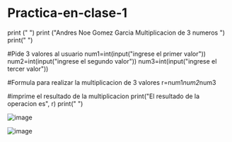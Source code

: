 # Practica-en-clase-1

print (" ")
print ("Andres Noe Gomez Garcia Multiplicacion de 3 numeros ")
print(" ")

#Pide 3 valores al usuario
num1=int(input("ingrese el primer valor"))
num2=int(input("ingrese el segundo valor"))
num3=int(input("ingrese el tercer valor"))

#Formula para realizar la multiplicacion de 3 valores
r=num1*num2*num3

#imprime el resultado de la multiplicacion
print("El resultado de la operacion es", r)
print(" ")

![image](https://github.com/user-attachments/assets/be2c61c8-312a-45e0-b196-7fdb7c9ad33e)

![image](https://github.com/user-attachments/assets/10462258-7dd0-401b-aadb-4cedced04040)

